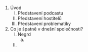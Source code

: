 <ol>
	<li>Úvod
		<ol>
			<li type="I">Představení podcastu
			<li type="I">Představení hostitelů
			<li type="I">Představení problematiky
		</ol>
	<li>Co je špatně v dnešní společnosti?
		<ol>
			<li type="I">Negrd
				<ol>
					<li type="a">
				</ol>
			<li type="I">
		</ol>